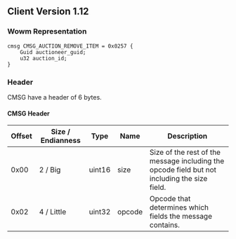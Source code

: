 ## Client Version 1.12

### Wowm Representation
```rust,ignore
cmsg CMSG_AUCTION_REMOVE_ITEM = 0x0257 {
    Guid auctioneer_guid;    
    u32 auction_id;    
}

```
### Header
CMSG have a header of 6 bytes.

#### CMSG Header
| Offset | Size / Endianness | Type   | Name   | Description |
| ------ | ----------------- | ------ | ------ | ----------- |
| 0x00   | 2 / Big           | uint16 | size   | Size of the rest of the message including the opcode field but not including the size field.|
| 0x02   | 4 / Little        | uint32 | opcode | Opcode that determines which fields the message contains.|
